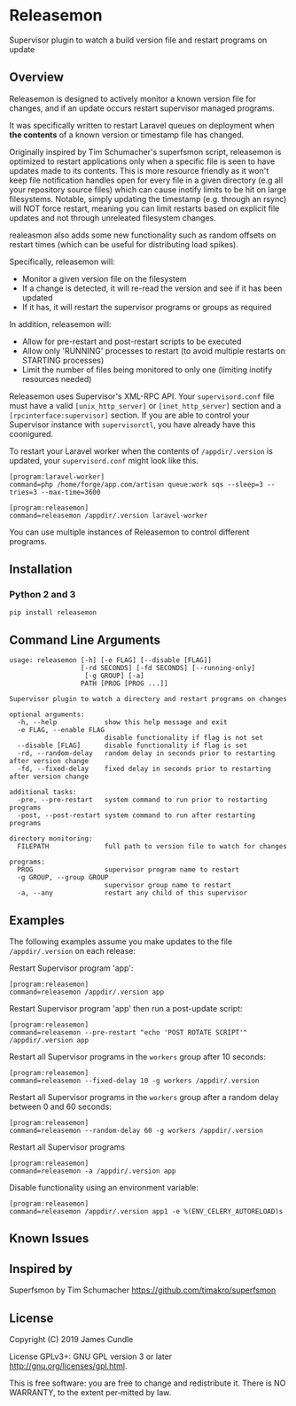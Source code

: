 # Releasemon

Supervisor plugin to watch a build version file and restart programs on update

## Overview

Releasemon is designed to actively monitor a known version file for changes, and if an update occurs restart supervisor managed programs. 

It was specifically written to restart Laravel queues on deployment when **the contents** of a known version or timestamp file has changed. 

Originally inspired by Tim Schumacher's superfsmon script, releasemon is optimized to restart applications only when a specific file is seen to have updates made to its contents. This is more resource friendly as it won't keep file notification handles open for every file in a given directory (e.g all your repository source files) which can cause inotify limits to be hit on large filesystems. Notable, simply updating the timestamp (e.g. through an rsync) will NOT force restart, meaning you can limit restarts based on explicit file updates and not through unreleated filesystem changes.

realeasmon also adds some new functionality such as random offsets on restart times (which can be useful for distributing load spikes).


Specifically, releasemon will:

- Monitor a given version file on the filesystem
- If a change is detected, it will re-read the version and see if it has been updated
- If it has, it will restart the supervisor programs or groups as required

In addition, releasemon will:

- Allow for pre-restart and post-restart scripts to be executed
- Allow only 'RUNNING' processes to restart (to avoid multiple restarts on STARTING processes)
- Limit the number of files being monitored to only one (limiting inotify resources needed) 

Releasemon uses Supervisor's XML-RPC API. Your
`supervisord.conf` file must have a valid `[unix_http_server]` or
`[inet_http_server]` section and a `[rpcinterface:supervisor]` section.
If you are able to control your Supervisor instance with `supervisorctl`, you
have already have this coonigured.

To restart your Laravel worker when the contents of `/appdir/.version` is updated,
your `supervisord.conf` might look like this.

    [program:laravel-worker]
    command=php /home/forge/app.com/artisan queue:work sqs --sleep=3 --tries=3 --max-time=3600

    [program:releasemon]
    command=releasemon /appdir/.version laravel-worker

You can use multiple instances of Releasemon to control different programs.

## Installation

### Python 2 and 3

    pip install releasemon


## Command Line Arguments

    usage: releasemon [-h] [-e FLAG] [--disable [FLAG]]
                      [-rd SECONDS] [-fd SECONDS] [--running-only] 
                       [-g GROUP] [-a]
                      PATH [PROG [PROG ...]]

    Supervisor plugin to watch a directory and restart programs on changes

    optional arguments:
      -h, --help            show this help message and exit
      -e FLAG, --enable FLAG
                            disable functionality if flag is not set
      --disable [FLAG]      disable functionality if flag is set
      -rd, --random-delay   random delay in seconds prior to restarting after version change
      -fd, --fixed-delay    fixed delay in seconds prior to restarting after version change

    additional tasks:
      -pre, --pre-restart   system command to run prior to restarting programs
      -post, --post-restart system command to run after restarting programs
      
    directory monitoring:
      FILEPATH              full path to version file to watch for changes
            
    programs:
      PROG                  supervisor program name to restart
      -g GROUP, --group GROUP
                            supervisor group name to restart
      -a, --any             restart any child of this supervisor

## Examples

The following examples assume you make updates to the file `/appdir/.version` on each release:

Restart Supervisor program 'app':

    [program:releasemon]
    command=releasemon /appdir/.version app

Restart Supervisor program 'app' then run a post-update script:

    [program:releasemon]
    command=releasemon --pre-restart "echo 'POST ROTATE SCRIPT'" /appdir/.version app

Restart all Supervisor programs in the `workers` group after 10 seconds:

    [program:releasemon]
    command=releasemon --fixed-delay 10 -g workers /appdir/.version

Restart all Supervisor programs in the `workers` group after a random delay between 0 and 60 seconds:

    [program:releasemon]
    command=releasemon --random-delay 60 -g workers /appdir/.version

Restart all Supervisor programs

    [program:releasemon]
    command=releasemon -a /appdir/.version app

Disable functionality using an environment variable:

    [program:releasemon]
    command=releasemon /appdir/.version app1 -e %(ENV_CELERY_AUTORELOAD)s

## Known Issues

[Watchdog Issue]: https://github.com/gorakhargosh/watchdog/issues/442

## Inspired by

Superfsmon by Tim Schumacher
https://github.com/timakro/superfsmon

## License

Copyright (C) 2019 James Cundle

License GPLv3+: GNU GPL version 3 or later <http://gnu.org/licenses/gpl.html>.

This is free software: you are free to change and redistribute it.
There is NO WARRANTY, to the extent per‐mitted by law.
